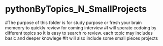 # pythonByTopics_N_SmallProjects
#The purpose of this folder is for study purpose or fresh your brain memeory to quickly review for coming interview
#I will sperate codoing by different topics so it is easy to search ro review. each topic may includes basic and deeper knowlege
#It will also include some small pieces projects
  

